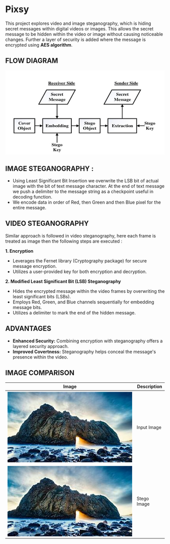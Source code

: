 
# **Pixsy**

This project explores video and image steganography, which is hiding secret messages within digital videos or images. This allows the secret message to be hidden within the video or image without causing noticeable changes. Further a layer of security is added where the message is encrypted using **AES algorithm**.



## **FLOW DIAGRAM**

![[App Screenshot](stego flow chart.jpg)](https://github.com/farvath/Pixsy/blob/main/stego%20flow%20chart.jpg)


## **IMAGE STEGANOGRAPHY :**


* Using Least Significant Bit Insertion we overwrite the LSB bit of actual image with the bit of text message character. At the end of text message we push a delimiter to the message string as a checkpoint useful in decoding function.
* We encode data in order of Red, then Green and then Blue pixel for the entire message.
##  **VIDEO STEGANOGRAPHY**


Similar approach is followed in video steganography, here each frame is treated as image then the following steps are executed :


**1. Encryption**

* Leverages the Fernet library (Cryptography package) for secure message encryption.
* Utilizes a user-provided key for both encryption and decryption.

**2. Modified Least Significant Bit (LSB) Steganography**

* Hides the encrypted message within the video frames by overwriting the least significant bits (LSBs).
* Employs Red, Green, and Blue channels sequentially for embedding message bits.
* Utilizes a delimiter to mark the end of the hidden message.



## **ADVANTAGES**


* **Enhanced Security:** Combining encryption with steganography offers a layered security approach.
* **Improved Covertness:** Steganography helps conceal the message's presence within the video.



## **IMAGE COMPARISON**

| Image | Description |
|---|---|
| ![[App Screenshot](https://via.placeholder.com/468x300?text=App+Screenshot+Here)](https://github.com/farvath/Pixsy/blob/main/inp_img.jpg) | Input Image |
| ![[App Screenshot](https://via.placeholder.com/468x300?text=App+Screenshot+Here)](https://github.com/farvath/Pixsy/blob/main/out_img.jpg)| Stego Image |

